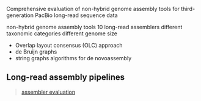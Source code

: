 
Comprehensive evaluation of 
non-hybrid genome assembly tools for 
third-generation PacBio long-read sequence data

non-hybrid genome assembly tools
10 long-read assemblers
different taxonomic categories 
different genome size

- Overlap layout consensus (OLC) approach 
- de Bruijn graphs 
- string graphs algorithms for de novoassembly 
## Long-read assembly pipelines

> [assembler evaluation](https://academic.oup.com/bib/article/20/3/866/4590140)
<!--stackedit_data:
eyJoaXN0b3J5IjpbLTQ4MzkzNTE2LDQyMTcwODQyNiwtMTg2MT
Q2NDA0XX0=
-->